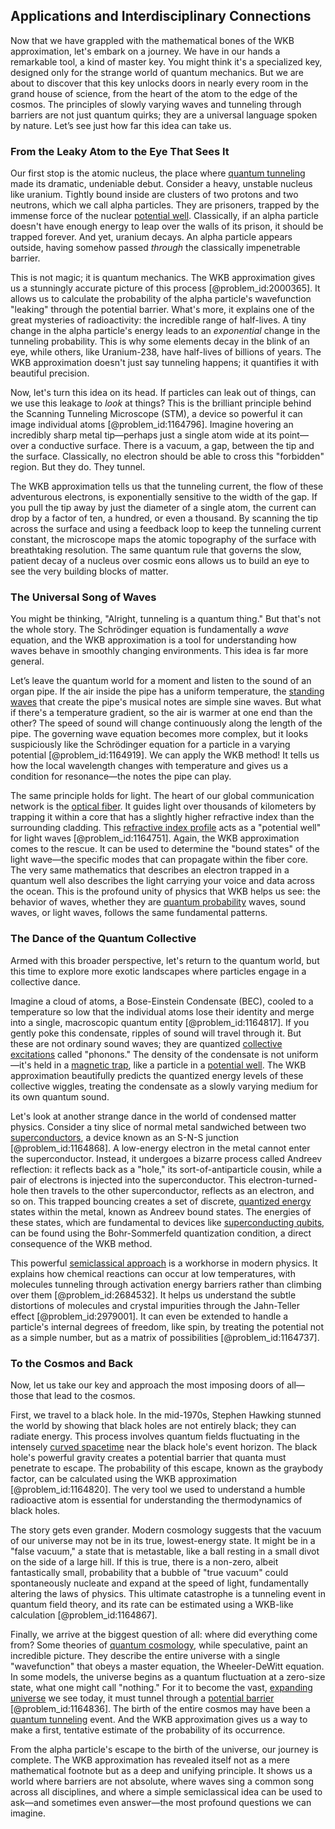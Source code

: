 ## Applications and Interdisciplinary Connections

Now that we have grappled with the mathematical bones of the WKB approximation, let's embark on a journey. We have in our hands a remarkable tool, a kind of master key. You might think it's a specialized key, designed only for the strange world of quantum mechanics. But we are about to discover that this key unlocks doors in nearly every room in the grand house of science, from the heart of the atom to the edge of the cosmos. The principles of slowly varying waves and tunneling through barriers are not just quantum quirks; they are a universal language spoken by nature. Let’s see just how far this idea can take us.

### From the Leaky Atom to the Eye That Sees It

Our first stop is the atomic nucleus, the place where [quantum tunneling](@article_id:142373) made its dramatic, undeniable debut. Consider a heavy, unstable nucleus like uranium. Tightly bound inside are clusters of two protons and two neutrons, which we call alpha particles. They are prisoners, trapped by the immense force of the nuclear [potential well](@article_id:151646). Classically, if an alpha particle doesn't have enough energy to leap over the walls of its prison, it should be trapped forever. And yet, uranium decays. An alpha particle appears outside, having somehow passed *through* the classically impenetrable barrier.

This is not magic; it is quantum mechanics. The WKB approximation gives us a stunningly accurate picture of this process [@problem_id:2000365]. It allows us to calculate the probability of the alpha particle's wavefunction "leaking" through the potential barrier. What's more, it explains one of the great mysteries of radioactivity: the incredible range of half-lives. A tiny change in the alpha particle's energy leads to an *exponential* change in the tunneling probability. This is why some elements decay in the blink of an eye, while others, like Uranium-238, have half-lives of billions of years. The WKB approximation doesn't just say tunneling happens; it quantifies it with beautiful precision.

Now, let's turn this idea on its head. If particles can leak out of things, can we use this leakage to *look* at things? This is the brilliant principle behind the Scanning Tunneling Microscope (STM), a device so powerful it can image individual atoms [@problem_id:1164796]. Imagine hovering an incredibly sharp metal tip—perhaps just a single atom wide at its point—over a conductive surface. There is a vacuum, a gap, between the tip and the surface. Classically, no electron should be able to cross this "forbidden" region. But they do. They tunnel.

The WKB approximation tells us that the tunneling current, the flow of these adventurous electrons, is exponentially sensitive to the width of the gap. If you pull the tip away by just the diameter of a single atom, the current can drop by a factor of ten, a hundred, or even a thousand. By scanning the tip across the surface and using a feedback loop to keep the tunneling current constant, the microscope maps the atomic topography of the surface with breathtaking resolution. The same quantum rule that governs the slow, patient decay of a nucleus over cosmic eons allows us to build an eye to see the very building blocks of matter.

### The Universal Song of Waves

You might be thinking, "Alright, tunneling is a quantum thing." But that's not the whole story. The Schrödinger equation is fundamentally a *wave* equation, and the WKB approximation is a tool for understanding how waves behave in smoothly changing environments. This idea is far more general.

Let’s leave the quantum world for a moment and listen to the sound of an organ pipe. If the air inside the pipe has a uniform temperature, the [standing waves](@article_id:148154) that create the pipe's musical notes are simple sine waves. But what if there's a temperature gradient, so the air is warmer at one end than the other? The speed of sound will change continuously along the length of the pipe. The governing wave equation becomes more complex, but it looks suspiciously like the Schrödinger equation for a particle in a varying potential [@problem_id:1164919]. We can apply the WKB method! It tells us how the local wavelength changes with temperature and gives us a condition for resonance—the notes the pipe can play.

The same principle holds for light. The heart of our global communication network is the [optical fiber](@article_id:273008). It guides light over thousands of kilometers by trapping it within a core that has a slightly higher refractive index than the surrounding cladding. This [refractive index profile](@article_id:194899) acts as a "potential well" for light waves [@problem_id:1164751]. Again, the WKB approximation comes to the rescue. It can be used to determine the "bound states" of the light wave—the specific modes that can propagate within the fiber core. The very same mathematics that describes an electron trapped in a quantum well also describes the light carrying your voice and data across the ocean. This is the profound unity of physics that WKB helps us see: the behavior of waves, whether they are [quantum probability](@article_id:184302) waves, sound waves, or light waves, follows the same fundamental patterns.

### The Dance of the Quantum Collective

Armed with this broader perspective, let's return to the quantum world, but this time to explore more exotic landscapes where particles engage in a collective dance.

Imagine a cloud of atoms, a Bose-Einstein Condensate (BEC), cooled to a temperature so low that the individual atoms lose their identity and merge into a single, macroscopic quantum entity [@problem_id:1164817]. If you gently poke this condensate, ripples of sound will travel through it. But these are not ordinary sound waves; they are quantized [collective excitations](@article_id:144532) called "phonons." The density of the condensate is not uniform—it's held in a [magnetic trap](@article_id:160749), like a particle in a [potential well](@article_id:151646). The WKB approximation beautifully predicts the quantized energy levels of these collective wiggles, treating the condensate as a slowly varying medium for its own quantum sound.

Let's look at another strange dance in the world of condensed matter physics. Consider a tiny slice of normal metal sandwiched between two [superconductors](@article_id:136316), a device known as an S-N-S junction [@problem_id:1164868]. A low-energy electron in the metal cannot enter the superconductor. Instead, it undergoes a bizarre process called Andreev reflection: it reflects back as a "hole," its sort-of-antiparticle cousin, while a pair of electrons is injected into the superconductor. This electron-turned-hole then travels to the other superconductor, reflects as an electron, and so on. This trapped bouncing creates a set of discrete, [quantized energy](@article_id:274486) states within the metal, known as Andreev bound states. The energies of these states, which are fundamental to devices like [superconducting qubits](@article_id:145896), can be found using the Bohr-Sommerfeld quantization condition, a direct consequence of the WKB method.

This powerful [semiclassical approach](@article_id:181324) is a workhorse in modern physics. It explains how chemical reactions can occur at low temperatures, with molecules tunneling through activation energy barriers rather than climbing over them [@problem_id:2684532]. It helps us understand the subtle distortions of molecules and crystal impurities through the Jahn-Teller effect [@problem_id:2979001]. It can even be extended to handle a particle's internal degrees of freedom, like spin, by treating the potential not as a simple number, but as a matrix of possibilities [@problem_id:1164737].

### To the Cosmos and Back

Now, let us take our key and approach the most imposing doors of all—those that lead to the cosmos.

First, we travel to a black hole. In the mid-1970s, Stephen Hawking stunned the world by showing that black holes are not entirely black; they can radiate energy. This process involves quantum fields fluctuating in the intensely [curved spacetime](@article_id:184444) near the black hole's event horizon. The black hole's powerful gravity creates a potential barrier that quanta must penetrate to escape. The probability of this escape, known as the graybody factor, can be calculated using the WKB approximation [@problem_id:1164820]. The very tool we used to understand a humble radioactive atom is essential for understanding the thermodynamics of black holes.

The story gets even grander. Modern cosmology suggests that the vacuum of our universe may not be in its true, lowest-energy state. It might be in a "false vacuum," a state that is metastable, like a ball resting in a small divot on the side of a large hill. If this is true, there is a non-zero, albeit fantastically small, probability that a bubble of "true vacuum" could spontaneously nucleate and expand at the speed of light, fundamentally altering the laws of physics. This ultimate catastrophe is a tunneling event in quantum field theory, and its rate can be estimated using a WKB-like calculation [@problem_id:1164867].

Finally, we arrive at the biggest question of all: where did everything come from? Some theories of [quantum cosmology](@article_id:145322), while speculative, paint an incredible picture. They describe the entire universe with a single "wavefunction" that obeys a master equation, the Wheeler-DeWitt equation. In some models, the universe begins as a quantum fluctuation at a zero-size state, what one might call "nothing." For it to become the vast, [expanding universe](@article_id:160948) we see today, it must tunnel through a [potential barrier](@article_id:147101) [@problem_id:1164836]. The birth of the entire cosmos may have been a [quantum tunneling](@article_id:142373) event. And the WKB approximation gives us a way to make a first, tentative estimate of the probability of its occurrence.

From the alpha particle's escape to the birth of the universe, our journey is complete. The WKB approximation has revealed itself not as a mere mathematical footnote but as a deep and unifying principle. It shows us a world where barriers are not absolute, where waves sing a common song across all disciplines, and where a simple semiclassical idea can be used to ask—and sometimes even answer—the most profound questions we can imagine.